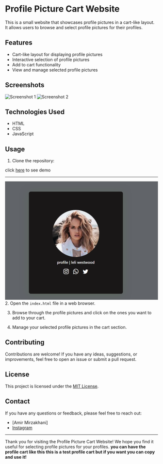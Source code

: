 # Profile Picture Cart Website

This is a small website that showcases profile pictures in a cart-like layout. It allows users to browse and select profile pictures for their profiles.

## Features

- Cart-like layout for displaying profile pictures
- Interactive selection of profile pictures
- Add to cart functionality
- View and manage selected profile pictures

## Screenshots

![Screenshot 1](screenshots/screenshot1.png)
![Screenshot 2](screenshots/screenshot2.png)

## Technologies Used

- HTML
- CSS
- JavaScript

## Usage

1. Clone the repository:

click 	[here](https://amir-mirzakhani.github.io/profile-pic/) to see demo

***
![profile repo](./images/Screenshot%20(2).png)
2. Open the `index.html` file in a web browser.

3. Browse through the profile pictures and click on the ones you want to add to your cart.

4. Manage your selected profile pictures in the cart section.

## Contributing

Contributions are welcome! If you have any ideas, suggestions, or improvements, feel free to open an issue or submit a pull request.

## License

This project is licensed under the [MIT License](LICENSE).

## Contact

If you have any questions or feedback, please feel free to reach out:

- [Amir Mirzakhani]
- [Instagram](https://www.instagram.com/amir._.code/)

---

Thank you for visiting the Profile Picture Cart Website! We hope you find it useful for selecting profile pictures for your profiles.
**you can have the profile cart like this 
this is a test profile cart but if you want you can copy and use it!**
